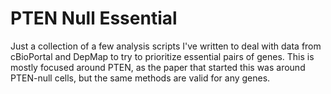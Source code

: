 # PTEN Null Essential

Just a collection of a few analysis scripts I've written to deal with data from cBioPortal and DepMap to try to prioritize essential pairs of genes. This is mostly focused around PTEN, as the paper that started this was around PTEN-null cells, but the same methods are valid for any genes.
